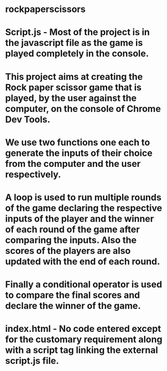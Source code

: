 # rockpaperscissors

# Script.js - Most of the project is in the javascript file as the game is played completely in the console.
# This project aims at creating the Rock paper scissor game that is played, by the user against the computer, on the console of Chrome Dev Tools.
# We use two functions one each to generate the inputs of their choice from the computer and the user respectively.
# A loop is used to run multiple rounds of the game declaring the respective inputs of the player and the winner of each round of the game after comparing the inputs. Also the scores of the players are also updated with the end of each round.
# Finally a conditional operator is used to compare the final scores and declare the winner of the game.

# index.html - No code entered except for the customary requirement along with a script tag linking the external script.js file.
